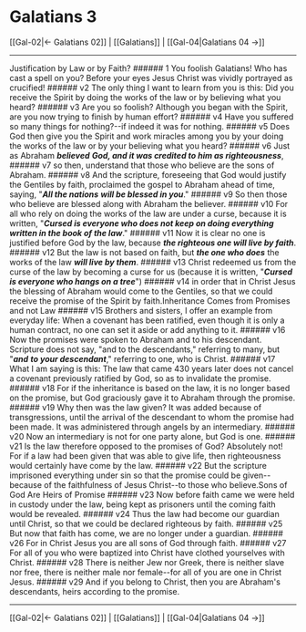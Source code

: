 # Galatians 3

[[Gal-02|← Galatians 02]] | [[Galatians]] | [[Gal-04|Galatians 04 →]]
***

Justification by Law or by Faith? ###### 1 You foolish Galatians! Who has cast a spell on you? Before your eyes Jesus Christ was vividly portrayed as crucified! ###### v2 The only thing I want to learn from you is this: Did you receive the Spirit by doing the works of the law or by believing what you heard? ###### v3 Are you so foolish? Although you began with the Spirit, are you now trying to finish by human effort? ###### v4 Have you suffered so many things for nothing?--if indeed it was for nothing. ###### v5 Does God then give you the Spirit and work miracles among you by your doing the works of the law or by your believing what you heard? ###### v6 Just as Abraham **_believed_** **_God, and it was credited to him as righteousness_**, ###### v7 so then, understand that those who believe are the sons of Abraham. ###### v8 And the scripture, foreseeing that God would justify the Gentiles by faith, proclaimed the gospel to Abraham ahead of time, saying, "**_All the nations_** **_will be blessed in you_**." ###### v9 So then those who believe are blessed along with Abraham the believer. ###### v10 For all who rely on doing the works of the law are under a curse, because it is written, "**_Cursed is everyone who does not keep on doing everything written in the book of the law_**." ###### v11 Now it is clear no one is justified before God by the law, because **_the righteous one will live by faith_**. ###### v12 But the law is not based on faith, but **_the one who does_** the works of the law **_will live by them_**. ###### v13 Christ redeemed us from the curse of the law by becoming a curse for us (because it is written, "**_Cursed is everyone who hangs on a tree_**") ###### v14 in order that in Christ Jesus the blessing of Abraham would come to the Gentiles, so that we could receive the promise of the Spirit by faith.Inheritance Comes from Promises and not Law ###### v15 Brothers and sisters, I offer an example from everyday life: When a covenant has been ratified, even though it is only a human contract, no one can set it aside or add anything to it. ###### v16 Now the promises were spoken to Abraham and to his descendant. Scripture does not say, "and to the descendants," referring to many, but "**_and_** **_to your descendant_**," referring to one, who is Christ. ###### v17 What I am saying is this: The law that came 430 years later does not cancel a covenant previously ratified by God, so as to invalidate the promise. ###### v18 For if the inheritance is based on the law, it is no longer based on the promise, but God graciously gave it to Abraham through the promise. ###### v19 Why then was the law given? It was added because of transgressions, until the arrival of the descendant to whom the promise had been made. It was administered through angels by an intermediary. ###### v20 Now an intermediary is not for one party alone, but God is one. ###### v21 Is the law therefore opposed to the promises of God? Absolutely not! For if a law had been given that was able to give life, then righteousness would certainly have come by the law. ###### v22 But the scripture imprisoned everything under sin so that the promise could be given--because of the faithfulness of Jesus Christ--to those who believe.Sons of God Are Heirs of Promise ###### v23 Now before faith came we were held in custody under the law, being kept as prisoners until the coming faith would be revealed. ###### v24 Thus the law had become our guardian until Christ, so that we could be declared righteous by faith. ###### v25 But now that faith has come, we are no longer under a guardian. ###### v26 For in Christ Jesus you are all sons of God through faith. ###### v27 For all of you who were baptized into Christ have clothed yourselves with Christ. ###### v28 There is neither Jew nor Greek, there is neither slave nor free, there is neither male nor female--for all of you are one in Christ Jesus. ###### v29 And if you belong to Christ, then you are Abraham's descendants, heirs according to the promise.

***
[[Gal-02|← Galatians 02]] | [[Galatians]] | [[Gal-04|Galatians 04 →]]
